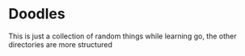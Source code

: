 # Doodles

This is just a collection of random things while learning go, the other directories are more structured
